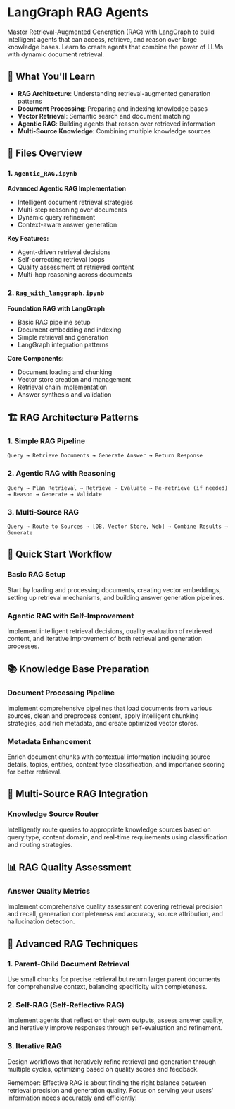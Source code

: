 # LangGraph RAG Agents

Master Retrieval-Augmented Generation (RAG) with LangGraph to build intelligent agents that can access, retrieve, and reason over large knowledge bases. Learn to create agents that combine the power of LLMs with dynamic document retrieval.

## 🧠 What You'll Learn

- **RAG Architecture**: Understanding retrieval-augmented generation patterns
- **Document Processing**: Preparing and indexing knowledge bases
- **Vector Retrieval**: Semantic search and document matching
- **Agentic RAG**: Building agents that reason over retrieved information
- **Multi-Source Knowledge**: Combining multiple knowledge sources

## 📁 Files Overview

### 1. `Agentic_RAG.ipynb`
**Advanced Agentic RAG Implementation**
- Intelligent document retrieval strategies
- Multi-step reasoning over documents
- Dynamic query refinement
- Context-aware answer generation

**Key Features:**
- Agent-driven retrieval decisions
- Self-correcting retrieval loops
- Quality assessment of retrieved content
- Multi-hop reasoning across documents

### 2. `Rag_with_langgraph.ipynb`
**Foundation RAG with LangGraph**
- Basic RAG pipeline setup
- Document embedding and indexing
- Simple retrieval and generation
- LangGraph integration patterns

**Core Components:**
- Document loading and chunking
- Vector store creation and management
- Retrieval chain implementation
- Answer synthesis and validation

## 🏗️ RAG Architecture Patterns

### 1. Simple RAG Pipeline
```
Query → Retrieve Documents → Generate Answer → Return Response
```

### 2. Agentic RAG with Reasoning
```
Query → Plan Retrieval → Retrieve → Evaluate → Re-retrieve (if needed) → Reason → Generate → Validate
```

### 3. Multi-Source RAG
```
Query → Route to Sources → [DB, Vector Store, Web] → Combine Results → Generate
```

## 🚀 Quick Start Workflow

### Basic RAG Setup
Start by loading and processing documents, creating vector embeddings, setting up retrieval mechanisms, and building answer generation pipelines.

### Agentic RAG with Self-Improvement
Implement intelligent retrieval decisions, quality evaluation of retrieved content, and iterative improvement of both retrieval and generation processes.

## 📚 Knowledge Base Preparation

### Document Processing Pipeline
Implement comprehensive pipelines that load documents from various sources, clean and preprocess content, apply intelligent chunking strategies, add rich metadata, and create optimized vector stores.

### Metadata Enhancement
Enrich document chunks with contextual information including source details, topics, entities, content type classification, and importance scoring for better retrieval.


## 🧩 Multi-Source RAG Integration

### Knowledge Source Router
Intelligently route queries to appropriate knowledge sources based on query type, content domain, and real-time requirements using classification and routing strategies.

## 📊 RAG Quality Assessment

### Answer Quality Metrics
Implement comprehensive quality assessment covering retrieval precision and recall, generation completeness and accuracy, source attribution, and hallucination detection.

## 🔧 Advanced RAG Techniques

### 1. Parent-Child Document Retrieval
Use small chunks for precise retrieval but return larger parent documents for comprehensive context, balancing specificity with completeness.

### 2. Self-RAG (Self-Reflective RAG)
Implement agents that reflect on their own outputs, assess answer quality, and iteratively improve responses through self-evaluation and refinement.

### 3. Iterative RAG
Design workflows that iteratively refine retrieval and generation through multiple cycles, optimizing based on quality scores and feedback.


Remember: Effective RAG is about finding the right balance between retrieval precision and generation quality. Focus on serving your users' information needs accurately and efficiently!

